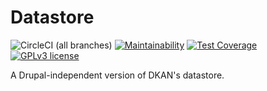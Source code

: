 # Datastore
![CircleCI (all branches)](https://img.shields.io/circleci/project/github/fmizzell/datastore.svg)
[![Maintainability](https://api.codeclimate.com/v1/badges/1a7c38e5fa3be269d990/maintainability)](https://codeclimate.com/github/fmizzell/datastore/maintainability)
[![Test Coverage](https://api.codeclimate.com/v1/badges/1a7c38e5fa3be269d990/test_coverage)](https://codeclimate.com/github/fmizzell/datastore/test_coverage)
[![GPLv3 license](https://img.shields.io/badge/License-GPLv3-blue.svg)](https://www.gnu.org/licenses/gpl-3.0.en.html)


A Drupal-independent version of DKAN's datastore.
